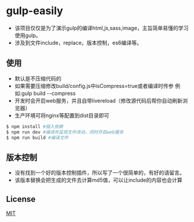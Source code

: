 # gulp-easily
* 该项目仅仅是为了演示gulp的编译html,js,sass,image，主旨简单易懂的学习使用gulp。
* 涉及到文件include，replace，版本控制，es6编译等。

## 使用
* 默认是不压缩代码的
* 如果需要压缩修改build/config.js中isCompress=true或者编译时传参 例如:gulp build --compress
* 开发时会开启web服务，并且自带livereload（修改源代码后帮你自动刷新浏览器）
* 生产环境可将nginx等配置到dist目录即可

``` bash
$ npm install #插入依赖
$ npm run dev #编译并监视文件改动，同时开启web服务
$ npm run build #编译文件
```

## 版本控制
* 没有找到一个好的版本控制插件，所以写了一个很简单的，有好的请留言。
* 该版本替换会把生成的文件去计算md5值，可以让include的内容也会计算

## License
[MIT](http://opensource.org/licenses/MIT)
